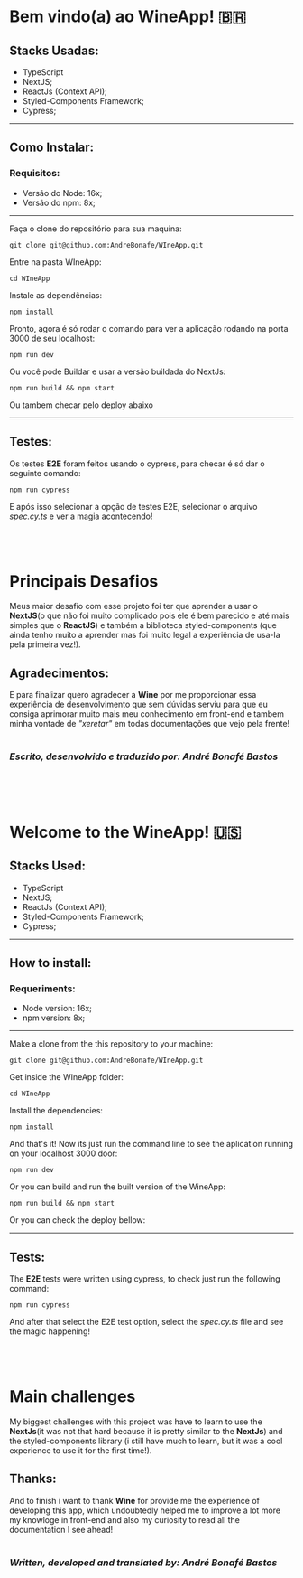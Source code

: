 # Bem vindo(a) ao WineApp! 🇧🇷

## Stacks Usadas:
- TypeScript
- NextJS;
- ReactJs (Context API);
- Styled-Components Framework;
- Cypress;

---
## Como Instalar:
### Requisitos:
- Versão do Node: 16x;
- Versão do npm: 8x;

---

Faça o clone do repositório para sua maquina:
```
git clone git@github.com:AndreBonafe/WIneApp.git
```
Entre na pasta WIneApp:
```
cd WIneApp
```
Instale as dependências:
```
npm install
```

Pronto, agora é só rodar o comando para ver a aplicação rodando na porta 3000 de seu localhost:

```
npm run dev
```

Ou você pode Buildar e usar a versão buildada do NextJs:
```
npm run build && npm start
```

Ou tambem checar pelo deploy abaixo


---
## Testes:
Os testes **E2E** foram feitos usando o cypress, para checar é só dar o seguinte comando:
```
npm run cypress
```
E após isso selecionar a opção de testes E2E, selecionar o arquivo *spec.cy.ts* e ver a magia acontecendo!
<br></br><br></br>
# Principais Desafios


  Meus maior desafio com esse projeto foi ter que aprender a usar o **NextJS**(o que não foi muito complicado pois ele é bem parecido e até mais simples que o **ReactJS**) e também a biblioteca styled-components (que ainda tenho muito a aprender mas foi muito legal a experiência de usa-la pela primeira vez!).


## Agradecimentos:
E para finalizar quero agradecer a **Wine** por me proporcionar essa experiência de desenvolvimento que sem dúvidas serviu para que eu consiga aprimorar muito mais meu conhecimento em front-end e tambem minha vontade de _"xeretar"_ em todas documentações que vejo pela frente!
<br></br>

### *Escrito, desenvolvido e traduzido por: **André Bonafé Bastos***

<br></br><br>

# Welcome to the WineApp! 🇺🇸

## Stacks Used:
- TypeScript
- NextJS;
- ReactJs (Context API);
- Styled-Components Framework;
- Cypress;

---
## How to install:
### Requeriments:
- Node version: 16x;
- npm version: 8x;

---

Make a clone from the this repository to your machine:
```
git clone git@github.com:AndreBonafe/WIneApp.git
```
Get inside the WIneApp folder:
```
cd WIneApp
```
Install the dependencies:
```
npm install
```

And that's it! Now its just run the command line to see the aplication running on your localhost 3000 door:

```
npm run dev
```

Or you can build and run the built version of the WineApp:
```
npm run build && npm start
```

Or you can check the deploy bellow:


---
## Tests:
The **E2E** tests were written using cypress, to check just run the following command:
```
npm run cypress
```
And after that select the E2E test option, select the *spec.cy.ts* file and see the magic happening!
<br></br><br></br>

# Main challenges

My biggest challenges with this project was have to learn to use the **NextJs**(it was not that hard because it is pretty similar to the **NextJs**) and the styled-components library (i still have much to learn, but it was a cool experience to use it for the first time!).


## Thanks:
And to finish i want to thank **Wine** for provide me the experience of developing this app, which undoubtedly helped me to improve a lot more my knowloge in front-end and also my curiosity to read all the documentation I see ahead!
<br></br>

### *Written, developed and translated by: **André Bonafé Bastos***
